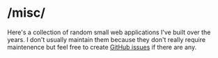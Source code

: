 # /misc/
Here's a collection of random small web applications I've built over the years. I don't usually maintain them because they don't really require maintenence but feel free to create [GitHub issues](https://github.com/tesu/misc/issues) if there are any.
